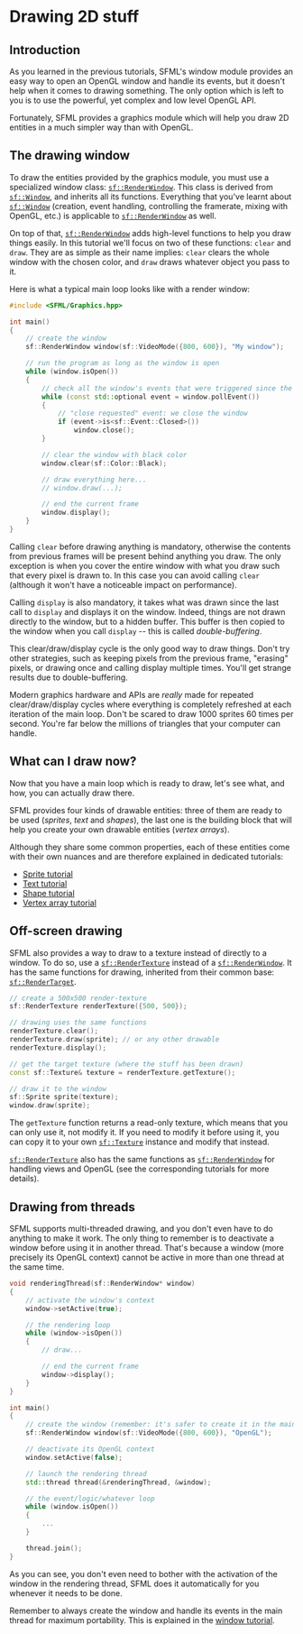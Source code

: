 # Drawing 2D stuff

## Introduction

As you learned in the previous tutorials, SFML's window module provides an easy way to open an OpenGL window and handle its events, but it doesn't help when it comes to drawing something.
The only option which is left to you is to use the powerful, yet complex and low level OpenGL API.

Fortunately, SFML provides a graphics module which will help you draw 2D entities in a much simpler way than with OpenGL.

## The drawing window

To draw the entities provided by the graphics module, you must use a specialized window class: [`sf::RenderWindow`](https://www.sfml-dev.org/documentation/3.0.0/classsf_1_1RenderWindow.php "sf::RenderWindow documentation").
This class is derived from [`sf::Window`](https://www.sfml-dev.org/documentation/3.0.0/classsf_1_1Window.php "sf::Window documentation"), and inherits all its functions.
Everything that you've learnt about [`sf::Window`](https://www.sfml-dev.org/documentation/3.0.0/classsf_1_1Window.php "sf::Window documentation") (creation, event handling, controlling the framerate, mixing with OpenGL, etc.) is applicable to [`sf::RenderWindow`](https://www.sfml-dev.org/documentation/3.0.0/classsf_1_1RenderWindow.php "sf::RenderWindow documentation") as well.

On top of that, [`sf::RenderWindow`](https://www.sfml-dev.org/documentation/3.0.0/classsf_1_1RenderWindow.php "sf::RenderWindow documentation") adds high-level functions to help you draw things easily.
In this tutorial we'll focus on two of these functions: `clear` and `draw`.
They are as simple as their name implies: `clear` clears the whole window with the chosen color, and `draw` draws whatever object you pass to it.

Here is what a typical main loop looks like with a render window:

```cpp
#include <SFML/Graphics.hpp>

int main()
{
    // create the window
    sf::RenderWindow window(sf::VideoMode({800, 600}), "My window");

    // run the program as long as the window is open
    while (window.isOpen())
    {
        // check all the window's events that were triggered since the last iteration of the loop
        while (const std::optional event = window.pollEvent())
        {
            // "close requested" event: we close the window
            if (event->is<sf::Event::Closed>())
                window.close();
        }

        // clear the window with black color
        window.clear(sf::Color::Black);

        // draw everything here...
        // window.draw(...);

        // end the current frame
        window.display();
    }
}
```

Calling `clear` before drawing anything is mandatory, otherwise the contents from previous frames will be present behind anything you draw.
The only exception is when you cover the entire window with what you draw such that every pixel is drawn to.
In this case you can avoid calling `clear` (although it won't have a noticeable impact on performance).

Calling `display` is also mandatory, it takes what was drawn since the last call to `display` and displays it on the window.
Indeed, things are not drawn directly to the window, but to a hidden buffer.
This buffer is then copied to the window when you call `display` -- this is called *double-buffering*.

This clear/draw/display cycle is the only good way to draw things.
Don't try other strategies, such as keeping pixels from the previous frame, "erasing" pixels, or drawing once and calling display multiple times.
You'll get strange results due to double-buffering.
 
Modern graphics hardware and APIs are *really* made for repeated clear/draw/display cycles where everything is completely refreshed at each iteration of the main loop.
Don't be scared to draw 1000 sprites 60 times per second.
You're far below the millions of triangles that your computer can handle.

## What can I draw now?

Now that you have a main loop which is ready to draw, let's see what, and how, you can actually draw there.

SFML provides four kinds of drawable entities: three of them are ready to be used (_sprites_, *text* and *shapes*), the last one is the building block that will help you create your own drawable entities (_vertex arrays_).

Although they share some common properties, each of these entities come with their own nuances and are therefore explained in dedicated tutorials:

- [Sprite tutorial](sprite.md "Learn how to create and draw sprites")
- [Text tutorial](text.md "Learn how to create and draw text")
- [Shape tutorial](shape.md "Learn how to create and draw shapes")
- [Vertex array tutorial](vertex-array.md "Learn how to create and draw vertex arrays")

## Off-screen drawing

SFML also provides a way to draw to a texture instead of directly to a window.
To do so, use a [`sf::RenderTexture`](https://www.sfml-dev.org/documentation/3.0.0/classsf_1_1RenderTexture.php "sf::RenderTexture documentation") instead of a [`sf::RenderWindow`](https://www.sfml-dev.org/documentation/3.0.0/classsf_1_1RenderWindow.php "sf::RenderWindow documentation").
It has the same functions for drawing, inherited from their common base: [`sf::RenderTarget`](https://www.sfml-dev.org/documentation/3.0.0/classsf_1_1RenderTarget.php "sf::RenderTarget documentation").

```cpp
// create a 500x500 render-texture
sf::RenderTexture renderTexture({500, 500});

// drawing uses the same functions
renderTexture.clear();
renderTexture.draw(sprite); // or any other drawable
renderTexture.display();

// get the target texture (where the stuff has been drawn)
const sf::Texture& texture = renderTexture.getTexture();

// draw it to the window
sf::Sprite sprite(texture);
window.draw(sprite);
```

The `getTexture` function returns a read-only texture, which means that you can only use it, not modify it.
If you need to modify it before using it, you can copy it to your own [`sf::Texture`](https://www.sfml-dev.org/documentation/3.0.0/classsf_1_1Texture.php "sf::Texture documentation") instance and modify that instead.

[`sf::RenderTexture`](https://www.sfml-dev.org/documentation/3.0.0/classsf_1_1RenderTexture.php "sf::RenderTexture documentation") also has the same functions as [`sf::RenderWindow`](https://www.sfml-dev.org/documentation/3.0.0/classsf_1_1RenderWindow.php "sf::RenderWindow documentation") for handling views and OpenGL (see the corresponding tutorials for more details).

## Drawing from threads

SFML supports multi-threaded drawing, and you don't even have to do anything to make it work.
The only thing to remember is to deactivate a window before using it in another thread.
That's because a window (more precisely its OpenGL context) cannot be active in more than one thread at the same time.

```cpp
void renderingThread(sf::RenderWindow* window)
{
    // activate the window's context
    window->setActive(true);

    // the rendering loop
    while (window->isOpen())
    {
        // draw...

        // end the current frame
        window->display();
    }
}

int main()
{
    // create the window (remember: it's safer to create it in the main thread due to OS limitations)
    sf::RenderWindow window(sf::VideoMode({800, 600}), "OpenGL");

    // deactivate its OpenGL context
    window.setActive(false);

    // launch the rendering thread
    std::thread thread(&renderingThread, &window);

    // the event/logic/whatever loop
    while (window.isOpen())
    {
        ...
    }

    thread.join();
}
```

As you can see, you don't even need to bother with the activation of the window in the rendering thread, SFML does it automatically for you whenever it needs to be done.

Remember to always create the window and handle its events in the main thread for maximum portability.
This is explained in the [window tutorial](../window/window.md "Window tutorial").
